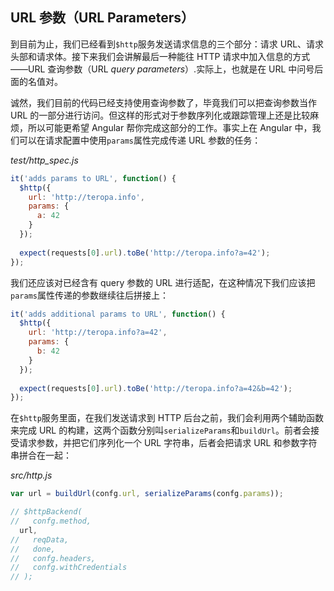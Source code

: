 ## URL 参数（URL Parameters）

到目前为止，我们已经看到`$http`服务发送请求信息的三个部分：请求 URL、请求头部和请求体。接下来我们会讲解最后一种能往 HTTP 请求中加入信息的方式——URL 查询参数（URL _query parameters_）.实际上，也就是在 URL 中问号后面的名值对。

诚然，我们目前的代码已经支持使用查询参数了，毕竟我们可以把查询参数当作 URL 的一部分进行访问。但这样的形式对于参数序列化或跟踪管理上还是比较麻烦，所以可能更希望 Angular 帮你完成这部分的工作。事实上在 Angular 中，我们可以在请求配置中使用`params`属性完成传递 URL 参数的任务：

_test/http_spec.js_

```js
it('adds params to URL', function() {
  $http({
    url: 'http://teropa.info',
    params: {
      a: 42
    }
  });
  
  expect(requests[0].url).toBe('http://teropa.info?a=42');
});
```

我们还应该对已经含有 query 参数的 URL 进行适配，在这种情况下我们应该把`params`属性传递的参数继续往后拼接上：

```js
it('adds additional params to URL', function() {
  $http({
    url: 'http://teropa.info?a=42',
    params: {
      b: 42
    }
  });
  
  expect(requests[0].url).toBe('http://teropa.info?a=42&b=42');
});
```

在`$http`服务里面，在我们发送请求到 HTTP 后台之前，我们会利用两个辅助函数来完成 URL 的构建，这两个函数分别叫`serializeParams`和`buildUrl`。前者会接受请求参数，并把它们序列化一个 URL 字符串，后者会把请求 URL 和参数字符串拼合在一起：

_src/http.js_

```js
var url = buildUrl(confg.url, serializeParams(confg.params));

// $httpBackend(
//   confg.method,
  url,
//   reqData,
//   done,
//   confg.headers,
//   confg.withCredentials
// );
```